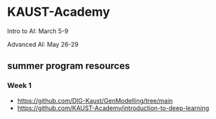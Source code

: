 # KAUST-Academy
Intro to AI: March 5-9

Advanced AI: May 26-29

## summer program resources

### Week 1
- https://github.com/DIG-Kaust/GenModelling/tree/main
- https://github.com/KAUST-Academy/introduction-to-deep-learning

